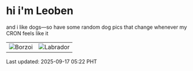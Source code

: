 # hi i'm Leoben

and i like dogs—so have some random dog pics that change whenever my CRON feels like it

|  |  |
|--------|----------|
| ![Borzoi](https://random-dog-vercel.vercel.app/api/random-borzoi?v=1758057720) | ![Labrador](https://random-dog-vercel.vercel.app/api/random-labrador?v=1758057720) |

Last updated: 2025-09-17 05:22 PHT
